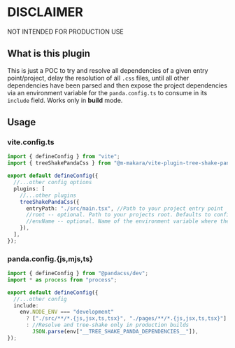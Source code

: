 # DISCLAIMER

NOT INTENDED FOR PRODUCTION USE

## What is this plugin

This is just a POC to try and resolve all dependencies of a given entry point/project, delay the resolution of all `.css` files, until all other dependencies have been parsed and then expose the project dependencies via an environment variable for the `panda.config.ts` to consume in its `include` field.
Works only in **build** mode.

## Usage

### vite.config.ts

```typescript
import { defineConfig } from "vite";
import { treeShakePandaCss } from "@m-makara/vite-plugin-tree-shake-panda-css";

export default defineConfig({
  //...other config options
  plugins: [
    //...other plugins
    treeShakePandaCss({
      entryPath: "./src/main.tsx", //Path to your project entry point
      //root -- optional. Path to your projects root. Defaults to config root
      //envName -- optional. Name of the environment variable where the resolved dependencies are. Defaults to __TREE_SHAKE_PANDA_DEPENDENCIES__
    }),
  ],
});
```

### panda.config.{js,mjs,ts}

```typescript
import { defineConfig } from "@pandacss/dev";
import * as process from "process";

export default defineConfig({
  //...other config
  include:
    env.NODE_ENV === "development"
      ? ["./src/**/*.{js,jsx,ts,tsx}", "./pages/**/*.{js,jsx,ts,tsx}"]
      : //Resolve and tree-shake only in production builds
        JSON.parse(env["__TREE_SHAKE_PANDA_DEPENDENCIES__"]),
});
```
